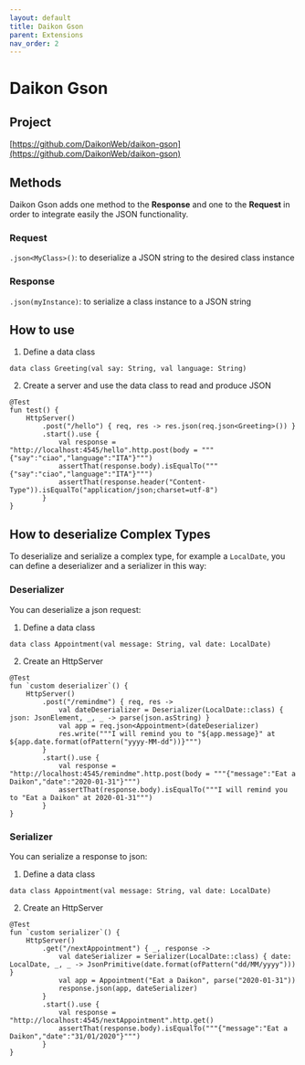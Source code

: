 ```yaml
---
layout: default
title: Daikon Gson
parent: Extensions
nav_order: 2
---
```


# Daikon Gson

## Project
[https://github.com/DaikonWeb/daikon-gson](https://github.com/DaikonWeb/daikon-gson)

## Methods
Daikon Gson adds one method to the **Response** and one to the **Request** in order to integrate easily the JSON functionality.

### Request
`.json<MyClass>()`: to deserialize a JSON string to the desired class instance

### Response
`.json(myInstance)`: to serialize a class instance to a JSON string

## How to use
1. Define a data class
```
data class Greeting(val say: String, val language: String)
```

2. Create a server and use the data class to read and produce JSON
```
@Test
fun test() {
    HttpServer()
        .post("/hello") { req, res -> res.json(req.json<Greeting>()) }
        .start().use {
            val response = "http://localhost:4545/hello".http.post(body = """{"say":"ciao","language":"ITA"}""")
            assertThat(response.body).isEqualTo("""{"say":"ciao","language":"ITA"}""")
            assertThat(response.header("Content-Type")).isEqualTo("application/json;charset=utf-8")
        }
}
```

## How to deserialize Complex Types
To deserialize and serialize a complex type, for example a `LocalDate`, you can define a deserializer and a serializer in this way:

### Deserializer
You can deserialize a json request:

1. Define a data class
```
data class Appointment(val message: String, val date: LocalDate)
```

2. Create an HttpServer
```
@Test
fun `custom deserializer`() {
    HttpServer()
        .post("/remindme") { req, res ->
            val dateDeserializer = Deserializer(LocalDate::class) { json: JsonElement, _, _ -> parse(json.asString) }
            val app = req.json<Appointment>(dateDeserializer)
            res.write("""I will remind you to "${app.message}" at ${app.date.format(ofPattern("yyyy-MM-dd"))}""")
        }
        .start().use {
            val response = "http://localhost:4545/remindme".http.post(body = """{"message":"Eat a Daikon","date":"2020-01-31"}""")
            assertThat(response.body).isEqualTo("""I will remind you to "Eat a Daikon" at 2020-01-31""")
        }
}
```

### Serializer
You can serialize a response to json:

1. Define a data class
```
data class Appointment(val message: String, val date: LocalDate)
```

2. Create an HttpServer
```
@Test
fun `custom serializer`() {
    HttpServer()
        .get("/nextAppointment") { _, response ->
            val dateSerializer = Serializer(LocalDate::class) { date: LocalDate, _, _ -> JsonPrimitive(date.format(ofPattern("dd/MM/yyyy"))) }
            val app = Appointment("Eat a Daikon", parse("2020-01-31"))
            response.json(app, dateSerializer)
        }
        .start().use {
            val response = "http://localhost:4545/nextAppointment".http.get()
            assertThat(response.body).isEqualTo("""{"message":"Eat a Daikon","date":"31/01/2020"}""")
        }
}
```